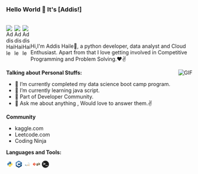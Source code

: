 ### Hello World 👋 It's [Addis!]

<br/>


<a href="www.linkedin.com/in/addis-haile-27b437135">
<img align="left" alt="Addis Haile" width="22px" src="www.linkedin.com/in/addis-haile-27b437135" />
</a>
<a href="https://www.hyperiondev.com/portal/">
<img align="left" alt="Addis Haile" width="22px" src="https://www.hyperiondev.com/portal/" />
</a>
<a href="https://github.com/addiskeb12/addiskeb12/new/main?readme=1">
<img align="left" alt="Addis Haile" width="22px" src="https://github.com/addiskeb12/addiskeb12/new/main?readme=1" />
</a>
<br />

<br />

Hi,I'm Addis Haile🙌, a python developer, data analyst and Cloud Enthusiast. Apart from that I love getting involved in Competitive Programming and Problem Solving.❤✌


<img align="right" alt="GIF" src="https://media.giphy.com/media/USV0ym3bVWQJJmNu3N/giphy.gif" />


**Talking about Personal Stuffs:**

- 🔭 I’m currently completed my data science boot camp program.
- 🌱 I’m currently learning java script.
- 👯 Part of Developer Community.
- 💬 Ask me about anything , Would love to answer them.✌




**Community**
- kaggle.com
- Leetcode.com
- Coding Ninja

**Languages and Tools:**


<code><img height="20" src="https://raw.githubusercontent.com/github/explore/80688e429a7d4ef2fca1e82350fe8e3517d3494d/topics/python/python.png"></code>
<code><img height="20" src="https://raw.githubusercontent.com/github/explore/80688e429a7d4ef2fca1e82350fe8e3517d3494d/topics/cpp/cpp.png"></code>
<code><img height="20" src="https://raw.githubusercontent.com/github/explore/80688e429a7d4ef2fca1e82350fe8e3517d3494d/topics/mysql/mysql.png"></code>
<code><img height="20" src="https://raw.githubusercontent.com/github/explore/80688e429a7d4ef2fca1e82350fe8e3517d3494d/topics/git/git.png"></code>
<code><img height="20" src="https://raw.githubusercontent.com/github/explore/80688e429a7d4ef2fca1e82350fe8e3517d3494d/topics/terminal/terminal.png"></code>


